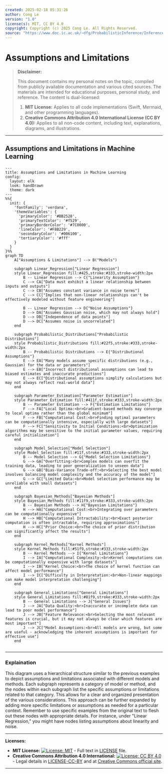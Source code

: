 ```yaml
---
created: 2025-02-18 05:31:26
author: Cong Le
version: "1.0"
license(s): MIT, CC BY 4.0
copyright: Copyright (c) 2025 Cong Le. All Rights Reserved.
source: "https://www.doc.ic.ac.uk/~dfg/ProbabilisticInference/InferenceAndMachineLearningNotes.pdf"
---
```




# Assumptions and Limitations
> **Disclaimer:**
>
> This document contains my personal notes on the topic,
> compiled from publicly available documentation and various cited sources.
> The materials are intended for educational purposes, personal study, and reference.
> The content is dual-licensed:
> 1. **MIT License:** Applies to all code implementations (Swift, Mermaid, and other programming languages).
> 2. **Creative Commons Attribution 4.0 International License (CC BY 4.0):** Applies to all non-code content, including text, explanations, diagrams, and illustrations.
---


## Assumptions and Limitations in Machine Learning

```mermaid
---
title: Assumptions and Limitations in Machine Learning
config:
  layout: elk
  look: handDrawn
  theme: dark
---
%%{
  init: {
    'fontFamily': 'verdana',
    'themeVariables': {
      'primaryColor': '#BB2528',
      'primaryTextColor': '#f529',
      'primaryBorderColor': '#7C0000',
      'lineColor': '#F8B229',
      'secondaryColor': '#006100',
      'tertiaryColor': '#fff'
    }
  }
}%%
graph TD
    A["Assumptions & Limitations"] --> B("Models")

    subgraph Linear_Regression["Linear Regression"]
    style Linear_Regression fill:#425,stroke:#333,stroke-width:2px
        B -- Linear Regression --> C{"Linearity Assumption"}
        C --> CA["Data must exhibit a linear relationship between inputs and outputs"]
        C --> CB["Assumes constant variance in noise terms"]
        C --> CC["Implies that non-linear relationships can't be effectively modeled without feature engineering"]
        
        B -- Linear Regression --> D{"Noise Assumptions"}
        D --> DA["Assumes Gaussian noise, which may not always hold"]
        D --> DB["Independence of data points"]
        D --> DC["Assumes noise is uncorrelated"]
    end

    subgraph Probabilistic_Distributions["Probabilistic Distributions"]
    style Probabilistic_Distributions fill:#22f5,stroke:#333,stroke-width:2px
        B -- Probabilistic Distributions --> E{"Distributional Assumptions"}
        E --> EA["Many models assume specific distributions (e.g., Gaussian) for the data or parameters"]
        E --> EB["Incorrect distributional assumptions can lead to biased estimates and inaccurate predictions"]
        E --> EC["Distributional assumptions simplify calculations but may not always reflect real-world data"]
    end

    subgraph Parameter_Estimation["Parameter Estimation"]
    style Parameter_Estimation fill:#411f,stroke:#333,stroke-width:2px
        B -- Parameter Estimation --> F{"Estimation Limitations"}
        F --> FA["Local Optima:<br>Gradient-based methods may converge to local optima rather than the global minimum"]
        F --> FB["Computational Cost:<br>Finding optimal parameters can be computationally intensive, especially with large datasets"]
        F --> FC["Sensitivity to Initial Conditions:<br>Optimization algorithms may be sensitive to the initial parameter values, requiring careful initialization"]
    end

    subgraph Model_Selection["Model Selection"]
    style Model_Selection fill:#11f,stroke:#333,stroke-width:2px
        B -- Model Selection --> G{"Model Selection Limitations"}
        G --> GA["Overfitting:<br>Complex models can overfit the training data, leading to poor generalization to unseen data"]
        G --> GB["Bias-Variance Trade-off:<br>Selecting the best model involves balancing model complexity and the accuracy of the model"]
        G --> GC["Limited Data:<br>Model selection performance may be unreliable with small datasets"]
    end
    
    subgraph Bayesian_Methods["Bayesian Methods"]
    style Bayesian_Methods fill:#11f9,stroke:#333,stroke-width:2px
        B -- Bayesian Methods --> H{"Bayesian Limitations"}
        H --> HA["Computational Cost:<br>Integrating over parameters can be computationally expensive"]
        H --> HB["Computational Intractability:<br>Exact posterior computation is often intractable, requiring approximations"]
        H --> HC["Prior Choice:<br>The choice of prior distribution can significantly affect the results"]
    end

    subgraph Kernel_Methods["Kernel Methods"]
    style Kernel_Methods fill:#51f9,stroke:#333,stroke-width:2px
        B -- Kernel Methods --> I{"Kernel Limitations"}
        I --> IA["Computational Complexity:<br>Kernel computations can be computationally expensive with large datasets"]
        I --> IB["Kernel Choice:<br>The choice of kernel function can affect model performance"]
        I --> IC["Difficulty in Interpretation:<br>Non-linear mappings can make model interpretation challenging"]
    end

    subgraph General_Limitations["General Limitations"]
    style General_Limitations fill:#81f9,stroke:#333,stroke-width:2px
        B -- General Limitations --> J{"General Issues"}
        J --> JA["Data Quality:<br>Inaccurate or incomplete data can lead to poor model performance"]
        J --> JB["Feature Relevance:<br>Selecting the most relevant features is crucial, but it may not always be clear which features are most important"]
        J --> JC["Model Assumptions:<br>All models are wrong, but some are useful - acknowledging the inherent assumptions is important for effective use"]
    end
    
```

---

### Explaination

This diagram uses a hierarchical structure similar to the previous examples to depict assumptions and limitations associated with different models and methods.  Each subgraph represents a category of model or method, and the nodes within each subgraph list the specific assumptions or limitations related to that category.  This allows for a clear and organized presentation of the various considerations.  This approach can be further expanded by adding more specific limitations or assumptions as needed for a particular context. Remember to use specific examples from the original text to flesh out these nodes with appropriate details. For instance, under "Linear Regression," you might have nodes listing assumptions about linearity and noise.



---
**Licenses:**

- **MIT License:**  [![License: MIT](https://img.shields.io/badge/License-MIT-yellow.svg)](LICENSE) - Full text in [LICENSE](LICENSE) file.
- **Creative Commons Attribution 4.0 International:** [![License: CC BY 4.0](https://licensebuttons.net/l/by/4.0/88x31.png)](LICENSE-CC-BY) - Legal details in [LICENSE-CC-BY](LICENSE-CC-BY) and at [Creative Commons official site](http://creativecommons.org/licenses/by/4.0/).

---
